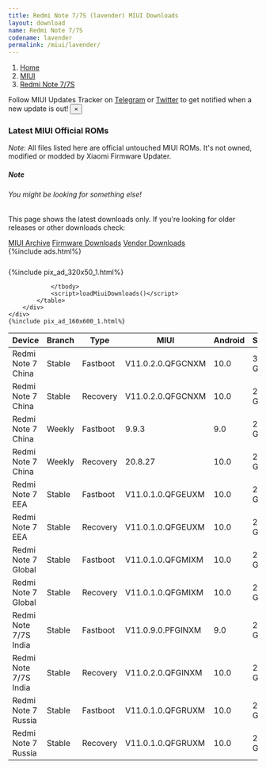 ```yaml
---
title: Redmi Note 7/7S (lavender) MIUI Downloads
layout: download
name: Redmi Note 7/7S
codename: lavender
permalink: /miui/lavender/
---
```

<nav aria-label="breadcrumb">
    <ol class="breadcrumb">
        <li class="breadcrumb-item"><a href="/">Home</a></li>
        <li class="breadcrumb-item"><a href="/miui/">MIUI</a></li>
        <li class="breadcrumb-item active" aria-current="page"><a href="/miui/lavender/">Redmi Note 7/7S</a></li>
    </ol>
</nav>
<div class="alert alert-primary alert-dismissible fade show" role="alert">
    Follow MIUI Updates Tracker on <a href="https://t.me/MIUIUpdatesTracker" class="alert-link">Telegram</a>
     or <a href="https://twitter.com/MiFwUpdater" class="alert-link">Twitter</a> to get notified when a new update is out!
    <button type="button" class="close" data-dismiss="alert" aria-label="Close">
        <span aria-hidden="true">&times;</span>
    </button>
</div>

### Latest MIUI Official ROMs
*Note*: All files listed here are official untouched MIUI ROMs. It's not owned, modified or modded by Xiaomi Firmware Updater.
<div class="card">
  <div class="card-body">
    <h5 class="card-title">Note</h5>
    <h6 class="card-subtitle mb-2 text-muted">You might be looking for something else!</h6>
    <p class="card-text">This page shows the latest downloads only.
     If you're looking for older releases or other downloads check:</p>
    <a href="/archive/miui/lavender/" class="card-link">MIUI Archive</a>
    <a href="/firmware/lavender/" class="card-link">Firmware Downloads</a>
    <a href="/vendor/lavender/" class="card-link">Vendor Downloads</a>
  </div>
</div>
{%include ads.html%}
<div class="row justify-content-center">
    <div class="col-10">
        <div class="table-responsive-md" style="margin-top: 25px;">
            {%include pix_ad_320x50_1.html%}
            <table id="miui" class="display dt-responsive nowrap compact table table-striped table-hover table-sm">
                <thead class="thead-dark">
                    <tr>
                        <th data-ref="device">Device</th>
                        <th data-ref="branch">Branch</th>
                        <th data-ref="type">Type</th>
                        <th data-ref="miui">MIUI</th>
                        <th data-ref="android">Android</th>
                        <th data-ref="size">Size</th>
                        <th data-ref="size">Date</th>
                        <th data-ref="link">Link</th>
                    </tr>
                </thead>
                <tbody>
                <tr><td>Redmi Note 7 China</td><td>Stable</td><td>Fastboot</td><td>V11.0.2.0.QFGCNXM</td><td>10.0</td><td>3.0 GB</td><td>2020-06-11</td><td><a href="/miui/lavender/stable/V11.0.2.0.QFGCNXM/">Download</a></td></tr>
<tr><td>Redmi Note 7 China</td><td>Stable</td><td>Recovery</td><td>V11.0.2.0.QFGCNXM</td><td>10.0</td><td>2.4 GB</td><td>2020-06-18</td><td><a href="/miui/lavender/stable/V11.0.2.0.QFGCNXM/">Download</a></td></tr>
<tr><td>Redmi Note 7 China</td><td>Weekly</td><td>Fastboot</td><td>9.9.3</td><td>9.0</td><td>2.9 GB</td><td>2019-09-04</td><td><a href="/miui/lavender/weekly/9.9.3/">Download</a></td></tr>
<tr><td>Redmi Note 7 China</td><td>Weekly</td><td>Recovery</td><td>20.8.27</td><td>10.0</td><td>2.4 GB</td><td>2020-08-28</td><td><a href="/miui/lavender/weekly/20.8.27/">Download</a></td></tr>
<tr><td>Redmi Note 7 EEA</td><td>Stable</td><td>Fastboot</td><td>V11.0.1.0.QFGEUXM</td><td>10.0</td><td>2.9 GB</td><td>2020-07-22</td><td><a href="/miui/lavender/stable/V11.0.1.0.QFGEUXM/">Download</a></td></tr>
<tr><td>Redmi Note 7 EEA</td><td>Stable</td><td>Recovery</td><td>V11.0.1.0.QFGEUXM</td><td>10.0</td><td>2.1 GB</td><td>2020-07-29</td><td><a href="/miui/lavender/stable/V11.0.1.0.QFGEUXM/">Download</a></td></tr>
<tr><td>Redmi Note 7 Global</td><td>Stable</td><td>Fastboot</td><td>V11.0.1.0.QFGMIXM</td><td>10.0</td><td>2.8 GB</td><td>2020-07-14</td><td><a href="/miui/lavender/stable/V11.0.1.0.QFGMIXM/">Download</a></td></tr>
<tr><td>Redmi Note 7 Global</td><td>Stable</td><td>Recovery</td><td>V11.0.1.0.QFGMIXM</td><td>10.0</td><td>2.1 GB</td><td>2020-07-20</td><td><a href="/miui/lavender/stable/V11.0.1.0.QFGMIXM/">Download</a></td></tr>
<tr><td>Redmi Note 7/7S India</td><td>Stable</td><td>Fastboot</td><td>V11.0.9.0.PFGINXM</td><td>9.0</td><td>2.6 GB</td><td>2020-03-10</td><td><a href="/miui/lavender/stable/V11.0.9.0.PFGINXM/">Download</a></td></tr>
<tr><td>Redmi Note 7/7S India</td><td>Stable</td><td>Recovery</td><td>V11.0.2.0.QFGINXM</td><td>10.0</td><td>2.1 GB</td><td>2020-07-09</td><td><a href="/miui/lavender/stable/V11.0.2.0.QFGINXM/">Download</a></td></tr>
<tr><td>Redmi Note 7 Russia</td><td>Stable</td><td>Fastboot</td><td>V11.0.1.0.QFGRUXM</td><td>10.0</td><td>2.9 GB</td><td>2020-08-04</td><td><a href="/miui/lavender/stable/V11.0.1.0.QFGRUXM/">Download</a></td></tr>
<tr><td>Redmi Note 7 Russia</td><td>Stable</td><td>Recovery</td><td>V11.0.1.0.QFGRUXM</td><td>10.0</td><td>2.1 GB</td><td>2020-08-12</td><td><a href="/miui/lavender/stable/V11.0.1.0.QFGRUXM/">Download</a></td></tr>

                </tbody>
                <script>loadMiuiDownloads()</script>
            </table>
        </div>
    </div>
    {%include pix_ad_160x600_1.html%}
</div>
